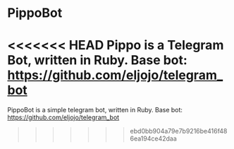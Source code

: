 # PippoBot
<<<<<<< HEAD
Pippo is a Telegram Bot, written in Ruby. Base bot: https://github.com/eljojo/telegram_bot
=======
PippoBot is a simple telegram bot, written in Ruby. Base bot: https://github.com/eljojo/telegram_bot
>>>>>>> ebd0bb904a79e7b9216be416f486ea194ce42daa
